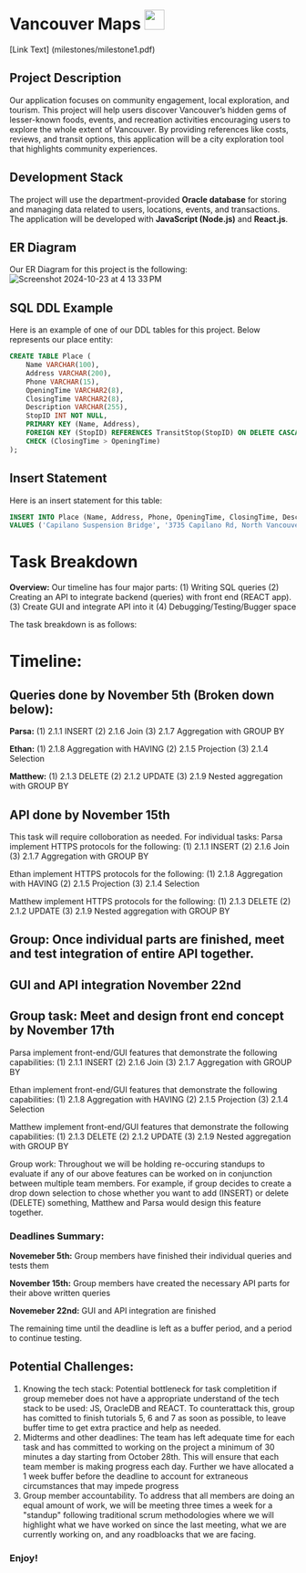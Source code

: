 # Vancouver Maps  <img height=35 width=35 src=https://github.students.cs.ubc.ca/CPSC304-2024W-T1/project_d0l9u_p7m3b_y7n9r/assets/29139/2f2644d4-3c06-462f-bc27-eb8e100f1a63>

[Link Text] (milestones/milestone1.pdf)

## Project Description
Our application focuses on community engagement, local exploration, and tourism. This project will help users discover Vancouver’s hidden gems of lesser-known foods, events, and recreation activities encouraging users to explore the whole extent of Vancouver. By providing references like costs, reviews, and transit options, this application will be a city exploration tool that highlights community experiences. 

## Development Stack 
The project will use the department-provided **Oracle database** for storing and managing data related to users, locations, events, and transactions. The application will be developed with **JavaScript (Node.js)** and **React.js**.

## ER Diagram 
Our ER Diagram for this project is the following: <br/>
![Screenshot 2024-10-23 at 4 13 33 PM](https://github.students.cs.ubc.ca/CPSC304-2024W-T1/project_d0l9u_p7m3b_y7n9r/assets/29139/4ef8768c-6a9f-4d94-a1e3-919a0af3c7b9)

## SQL DDL Example 
Here is an example of one of our DDL tables for this project. Below represents our place entity:
```sql
CREATE TABLE Place (
	Name VARCHAR(100),
	Address VARCHAR(200),
	Phone VARCHAR(15),
	OpeningTime VARCHAR2(8),
	ClosingTime VARCHAR2(8),
	Description VARCHAR(255),
	StopID INT NOT NULL,
	PRIMARY KEY (Name, Address),
	FOREIGN KEY (StopID) REFERENCES TransitStop(StopID) ON DELETE CASCADE,
	CHECK (ClosingTime > OpeningTime)
);
```
## Insert Statement 
Here is an insert statement for this table:
``` sql
INSERT INTO Place (Name, Address, Phone, OpeningTime, ClosingTime, Description, StopID)
VALUES ('Capilano Suspension Bridge', '3735 Capilano Rd, North Vancouver, BC V7R 4J1', '(604) 654-3210', '09:00:00', '19:00:00', 'A long suspension bridge offering forest views.', 5);
```

# Task Breakdown
**Overview:** 
Our timeline has four major parts: (1) Writing SQL queries (2) Creating an API to integrate backend (queries) with front end (REACT app). (3) Create GUI and integrate API into it (4) Debugging/Testing/Bugger space

The task breakdown is as follows:

# Timeline:
## Queries done by November 5th (Broken down below):

**Parsa:**
(1) 2.1.1 INSERT
(2) 2.1.6 Join
(3) 2.1.7 Aggregation with GROUP BY

**Ethan:**
(1) 2.1.8 Aggregation with HAVING
(2) 2.1.5 Projection
(3) 2.1.4 Selection

**Matthew:**
(1) 2.1.3 DELETE
(2) 2.1.2 UPDATE
(3) 2.1.9 Nested aggregation with GROUP BY


## API done by November 15th 
This task will require colloboration as needed. For individual tasks:
Parsa implement HTTPS protocols for the following:
(1) 2.1.1 INSERT
(2) 2.1.6 Join
(3) 2.1.7 Aggregation with GROUP BY

Ethan implement HTTPS protocols for the following:
(1) 2.1.8 Aggregation with HAVING
(2) 2.1.5 Projection
(3) 2.1.4 Selection

Matthew implement HTTPS protocols for the following:
(1) 2.1.3 DELETE
(2) 2.1.2 UPDATE
(3) 2.1.9 Nested aggregation with GROUP BY

## Group: Once individual parts are finished, meet and test integration of entire API together. 

## GUI and API integration November 22nd

## Group task: Meet and design front end concept by November 17th 

Parsa implement front-end/GUI features that demonstrate the following capabilities:
(1) 2.1.1 INSERT
(2) 2.1.6 Join
(3) 2.1.7 Aggregation with GROUP BY

Ethan implement front-end/GUI features that demonstrate the following capabilities:
(1) 2.1.8 Aggregation with HAVING
(2) 2.1.5 Projection
(3) 2.1.4 Selection

Matthew implement front-end/GUI features that demonstrate the following capabilities:
(1) 2.1.3 DELETE
(2) 2.1.2 UPDATE
(3) 2.1.9 Nested aggregation with GROUP BY


Group work: Throughout we will be holding re-occuring standups to evaluate if any of our above features can be worked on in conjunction between multiple team members. For example, if group decides to create a drop down selection to chose whether you want to add (INSERT) or delete (DELETE) something, Matthew and Parsa would design this feature together. 


### Deadlines Summary:

**Novemeber 5th:** Group members have finished their individual queries and tests them 

**November 15th:** Group members have created the necessary API parts for their above written queries

**Novemeber 22nd:** GUI and API integration are finished 

The remaining time until the deadline is left as a buffer period, and a period to continue testing.

## Potential Challenges:
1. Knowing the tech stack: Potential bottleneck for task completition if group memeber does not have a appropriate understand of the tech stack to be used: JS, OracleDB and REACT. To counterattack this, group has comitted to finish tutorials 5, 6 and 7 as soon as possible, to leave buffer time to get extra practice and help as needed.
2. Midterms and other deadlines: The team has left adequate time for each task and has committed to working on the project a minimum of 30 minutes a day starting from October 28th. This will ensure that each team member is making progress each day. Further we have allocated a 1 week buffer before the deadline to account for extraneous circumstances that may impede progress
3. Group member accountability. To address that all members are doing an equal amount of work, we will be meeting three times a week for a "standup" following traditional scrum methodologies where we will highlight what we have worked on since the last meeting, what we are currently working on, and any roadbloacks that we are facing.

 
### Enjoy!
